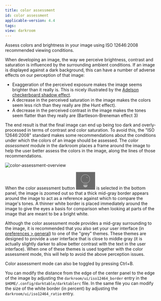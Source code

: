 ```yaml
---
title: color assessment
id: color assessment
applicable-version: 4.4
tags: 
view: darkroom
---
```


Assess colors and brightness in your image using ISO 12646:2008 recommended viewing conditions.

When developing an image, the way we perceive brightness, contrast and saturation is influenced by the surrounding ambient conditions. If an image is displayed against a dark background, this can have a number of adverse effects on our perception of that image:

- Exaggeration of the perceived exposure makes the image seems brighter than it really is. This is nicely illustrated by the [Adelson checkerboard shadow effect](https://en.wikipedia.org/wiki/Checker_shadow_illusion).
- A decrease in the perceived saturation in the image makes the colors seem less rich than they really are (the Hunt effect).
- A decrease in the perceived contrast in the image makes the tones seem flatter than they really are (Bartleson-Breneman effect 3)

The end result is that the final image can end up being too dark and overly-processed in terms of contrast and color saturation. To avoid this, the "ISO 12646:2008" standard makes some recommendations about the conditions under which the colors of an image should be assessed. The _color assessment_ module in the darkroom places a frame around the image to help the user better assess the colors in the image, along the lines of those recommendations.

![color-assessment-overview](./color-assessment/color-assessment-overview.png#w75)

When the color assessment button ![bulb-icon](./color-assessment/bulb-icon.png#icon) is selected in the bottom panel, the image is zoomed out so that a thick mid-gray border appears around the image to act as a reference against which to compare the image's tones. A thinner white border is placed immediately around the image to give the eyes a basis for comparison when looking at parts of the image that are meant to be a bright white.

Although the color assessment mode provides a mid-gray surrounding to the image, it is recommended that you also set your user interface (in [preferences > general](../../../preferences-settings/general.md)) to one of the "grey" themes. These themes are designed to provide a user interface that is close to middle gray (it is actually slightly darker to allow better contrast with the text in the user interface). When one of these themes is used together with the color assessment mode, this will help to avoid the above perception issues.

Color assessment mode can also be toggled by pressing Ctrl+B.

You can modify the distance from the edge of the center panel to the edge of the image by adjusting the `darkroom/ui/iso12464_border` entry in the `$HOME/.config/darktable/darktablerc` file. In the same file you can modify the size of the white border (in percent) by adjusting the `darkroom/ui/iso12464_ratio` entry.

